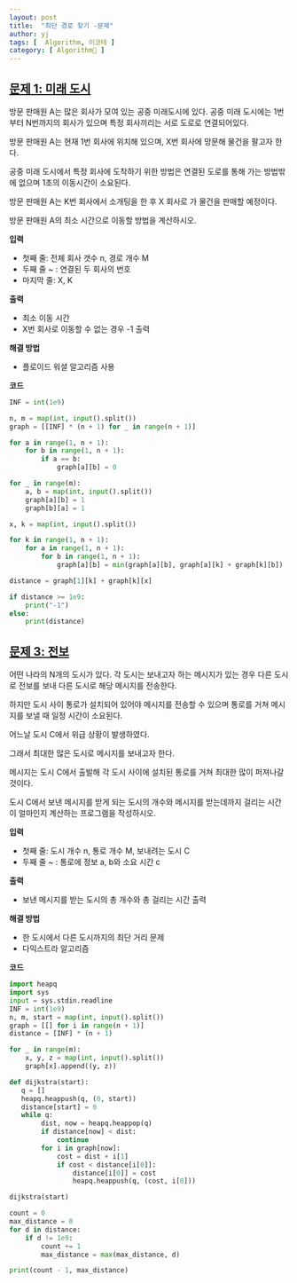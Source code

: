 ```yaml
---
layout: post
title:  "최단 경로 찾기 -문제"
author: yj
tags: [  Algorithm, 이코테 ]
category: [ Algorithm🧩 ]
---
```


## <a href="#">문제 1: 미래 도시</a>

방문 판매원 A는 많은 회사가 모여 있는 공중 미래도시에 있다. 공중 미래 도시에는 1번부터 N번까지의 회사가 있으며 특정 회사끼리는 서로 도로로 연결되어있다.

방문 판매원 A는 현재 1번 회사에 위치해 있으며, X번 회사에 망문해 물건을 팔고자 한다.

공중 미래 도시에서 특정 회사에 도착하기 위한 방법은 연결된 도로를 통해 가는 방법밖에 없으며 1초의 이동시간이 소요된다.

방문 판매원 A는 K번 회사에서 소개팅을 한 후 X 회사로 가 물건을 판매할 예정이다.

방문 판매원 A의 최소 시간으로 이동할 방법을 계산하시오.

**입력**
- 첫째 줄: 전체 회사 갯수 n, 경로 개수 M
- 두째 줄 ~ : 연결된 두 회사의 번호
- 마지막 줄: X, K 

**출력**
- 최소 이동 시간
- X번 회사로 이동할 수 없는 경우 -1 출력

**해결 방법**

- 플로이드 워셜 알고리즘 사용

**코드**

```python
INF = int(1e9)

n, m = map(int, input().split())
graph = [[INF] * (n + 1) for _ in range(n + 1)]

for a in range(1, n + 1):
    for b in range(1, n + 1):
        if a == b:
            graph[a][b] = 0

for _ in range(m):
    a, b = map(int, input().split())
    graph[a][b] = 1
    graph[b][a] = 1

x, k = map(int, input().split())

for k in range(1, n + 1):
    for a in range(1, n + 1):
        for b in range(1, n + 1):
            graph[a][b] = min(graph[a][b], graph[a][k] + graph[k][b])

distance = graph[1][k] + graph[k][x]

if distance >= 1e9:
    print("-1")
else:
    print(distance)
```

## <a href="#">문제 3: 전보</a>

어떤 나라의 N개의 도시가 있다. 각 도시는 보내고자 하는 메시지가 있는 경우 다른 도시로 전보를 보내 다른 도시로 해당 메시지를 전송한다.

하지만 도시 사이 통로가 설치되어 있어야 메시지를 전송할 수 있으며 통로를 거쳐 메시지를 보낼 때 일정 시간이 소요된다.

어느날 도시 C에서 위급 상황이 발생하였다.

그래서 최대한 많은 도시로 메시지를 보내고자 한다.

메시지는 도시 C에서 출발해 각 도시 사이에 설치된 통로를 거쳐 최대한 많이 퍼져나갈 것이다.

도시 C에서 보낸 메시지를 받게 되는 도시의 개수와 메시지를 받는데까지 걸리는 시간이 얼마인지 계산하는 프로그램을 작성하시오.

**입력**
- 첫째 줄: 도시 개수 n, 통로 개수 M, 보내려는 도시 C
- 두째 줄 ~ : 통로에 정보 a, b와 소요 시간 c

**출력**
- 보낸 메시지를 받는 도시의 총 개수와 총 걸리는 시간 출력

**해결 방법**

- 한 도시에서 다른 도시까지의 최단 거리 문제
- 다익스트라 알고리즘

**코드**

```python
import heapq
import sys
input = sys.stdin.readline
INF = int(1e9) 
n, m, start = map(int, input().split())
graph = [[] for i in range(n + 1)]
distance = [INF] * (n + 1)

for _ in range(m):
    x, y, z = map(int, input().split())
    graph[x].append((y, z))

def dijkstra(start):
   q = []
   heapq.heappush(q, (0, start))
   distance[start] = 0
   while q:
        dist, now = heapq.heappop(q)
        if distance[now] < dist:
            continue
        for i in graph[now]:
            cost = dist + i[1]
            if cost < distance[i[0]]:
                distance[i[0]] = cost
                heapq.heappush(q, (cost, i[0]))

dijkstra(start)

count = 0
max_distance = 0
for d in distance:
    if d != 1e9:
        count += 1
        max_distance = max(max_distance, d)

print(count - 1, max_distance)
```